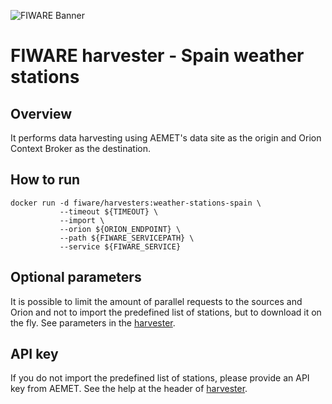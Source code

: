 ![FIWARE Banner](https://nexus.lab.fiware.org/content/images/fiware-logo1.png)

# FIWARE harvester - Spain weather stations

## Overview

It performs data harvesting using AEMET's data site as the origin and Orion
Context Broker as the destination.

## How to run

```console
docker run -d fiware/harvesters:weather-stations-spain \
           --timeout ${TIMEOUT} \
           --import \
           --orion ${ORION_ENDPOINT} \
           --path ${FIWARE_SERVICEPATH} \
           --service ${FIWARE_SERVICE}
```

## Optional parameters

It is possible to limit the amount of parallel requests to the sources and Orion
and not to import the predefined list of stations, but to download it on the
fly. See parameters in the [harvester](./spain_weather_stations.py).

## API key

If you do not import the predefined list of stations, please provide an API key
from AEMET. See the help at the header of
[harvester](./spain_weather_stations.py).
